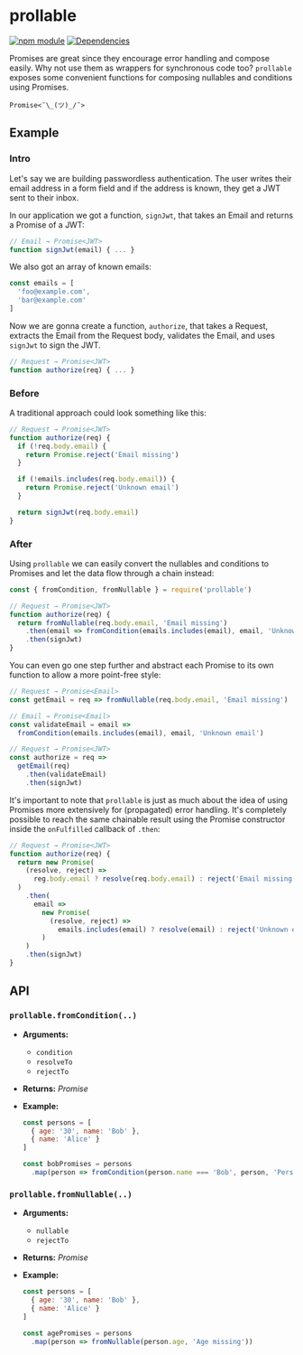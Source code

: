 # prollable

[![npm module](https://badge.fury.io/js/prollable.svg)](https://www.npmjs.org/package/prollable)
[![Dependencies](https://david-dm.org/christianhg/prollable.svg)](https://david-dm.org/christianhg/prollable)

Promises are great since they encourage error handling and compose easily. Why not use them as wrappers for synchronous code too? `prollable` exposes some convenient functions for composing nullables and conditions using Promises.

`Promise<¯\_(ツ)_/¯>`

## Example

### Intro

Let's say we are building passwordless authentication. The user writes their email address in a form field and if the address is known, they get a JWT sent to their inbox.

In our application we got a function, `signJwt`, that takes an Email and returns a Promise of a JWT:

```js
// Email → Promise<JWT>
function signJwt(email) { ... }
```

We also got an array of known emails:

```js
const emails = [
  'foo@example.com',
  'bar@example.com'
]
```

Now we are gonna create a function, `authorize`, that takes a Request, extracts the Email from the Request body, validates the Email, and uses `signJwt` to sign the JWT.

```js
// Request → Promise<JWT>
function authorize(req) { ... }
```

### Before

A traditional approach could look something like this:

```js
// Request → Promise<JWT>
function authorize(req) {
  if (!req.body.email) {
    return Promise.reject('Email missing')
  }

  if (!emails.includes(req.body.email)) {
    return Promise.reject('Unknown email')
  }

  return signJwt(req.body.email)
}
```

### After

Using `prollable` we can easily convert the nullables and conditions to Promises and let the data flow through a chain instead:

```js
const { fromCondition, fromNullable } = require('prollable')

// Request → Promise<JWT>
function authorize(req) {
  return fromNullable(req.body.email, 'Email missing')
    .then(email => fromCondition(emails.includes(email), email, 'Unknown email'))
    .then(signJwt)
}
```

You can even go one step further and abstract each Promise to its own function to allow a more point-free style:

```js
// Request → Promise<Email>
const getEmail = req => fromNullable(req.body.email, 'Email missing')

// Email → Promise<Email>
const validateEmail = email =>
  fromCondition(emails.includes(email), email, 'Unknown email')

// Request → Promise<JWT>
const authorize = req =>
  getEmail(req)
    .then(validateEmail)
    .then(signJwt)
```

It's important to note that `prollable` is just as much about the idea of using Promises more extensively for (propagated) error handling. It's completely possible to reach the same chainable result using the Promise constructor inside the `onFulfilled` callback of `.then`:

```js
// Request → Promise<JWT>
function authorize(req) {
  return new Promise(
    (resolve, reject) =>
      reg.body.email ? resolve(req.body.email) : reject('Email missing')
  )
    .then(
      email =>
        new Promise(
          (resolve, reject) =>
            emails.includes(email) ? resolve(email) : reject('Unknown email')
        )
    )
    .then(signJwt)
}
```

## API

### `prollable.fromCondition(..)`

* **Arguments:**
    - `condition`
    - `resolveTo`
    - `rejectTo`

* **Returns:** *Promise*

* **Example:**

    ```js
    const persons = [
      { age: '30', name: 'Bob' },
      { name: 'Alice' }
    ]

    const bobPromises = persons
      .map(person => fromCondition(person.name === 'Bob', person, 'Person not named Bob'))
    ```

### `prollable.fromNullable(..)`

* **Arguments:**
    - `nullable`
    - `rejectTo`

* **Returns:** *Promise*

* **Example:**

    ```js
    const persons = [
      { age: '30', name: 'Bob' },
      { name: 'Alice' }
    ]

    const agePromises = persons
      .map(person => fromNullable(person.age, 'Age missing'))
    ```
